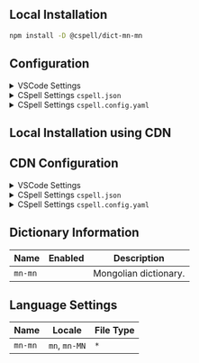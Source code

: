 ## Local Installation

```sh
npm install -D @cspell/dict-mn-mn
```

## Configuration

<details>
<summary>VSCode Settings</summary>

Add the following to your VSCode settings:

**`.vscode/settings.json`**

```jsonc
{
  "cSpell.import": ["@cspell/dict-mn-mn/cspell-ext.json"],
  "cSpell.language": "mn, mn-MN",
}
```

</details>

<details>
<summary>CSpell Settings <code>cspell.json</code></summary>

**`cspell.json`**

```jsonc
{
  "import": ["@cspell/dict-mn-mn/cspell-ext.json"],
  "language": "mn, mn-MN",
}
```

</details>

<details>
<summary>CSpell Settings <code>cspell.config.yaml</code></summary>

**`cspell.config.yaml`**

```yaml
import:
  - '@cspell/dict-mn-mn/cspell-ext.json'
language: mn, mn-MN
```

</details>

## Local Installation using CDN

## CDN Configuration

<details>
<summary>VSCode Settings</summary>

Add the following to your VSCode settings:

**`.vscode/settings.json`**

```jsonc
{
  "cSpell.import": ["https://cdn.jsdelivr.net/npm/@cspell/dict-mn-mn/cspell-ext.json"],
  "cSpell.language": "mn, mn-MN",
}
```

</details>

<details>
<summary>CSpell Settings <code>cspell.json</code></summary>

**`cspell.json`**

```jsonc
{
  "import": ["https://cdn.jsdelivr.net/npm/@cspell/dict-mn-mn/cspell-ext.json"],
  "language": "mn, mn-MN",
}
```

</details>

<details>
<summary>CSpell Settings <code>cspell.config.yaml</code></summary>

**`cspell.config.yaml`**

```yaml
import:
  - https://cdn.jsdelivr.net/npm/@cspell/dict-mn-mn/cspell-ext.json
language: mn, mn-MN
```

</details>

## Dictionary Information

| Name    | Enabled | Description           |
| ------- | ------- | --------------------- |
| `mn-mn` |         | Mongolian dictionary. |

## Language Settings

| Name    | Locale        | File Type |
| ------- | ------------- | --------- |
| `mn-mn` | `mn`, `mn-MN` | `*`       |
